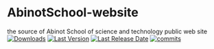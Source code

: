 # AbinotSchool-website
the source of Abinot School of science and technology public web site
[![Downloads](https://img.shields.io/github/downloads/abinot/AbinotSchool-website/total?style=flat-square&logo=github)](https://github.com/abinot/AbinotSchool-website/releases/)
[![Last Version](https://img.shields.io/github/release/abinot/AbinotSchool-website/all.svg?style=flat-square)](https://github.com/abinot/AbinotSchool-website/releases/)
[![Last Release Date](https://img.shields.io/github/release-date/abinot/AbinotSchool-website.svg?style=flat-square)](https://github.com/abinot/AbinotSchool-website/releases/)
[![commits](https://img.shields.io/github/commit-activity/m/abinot/AbinotSchool-website?style=flat-square)](https://github.com/abinot/AbinotSchool-website/)

